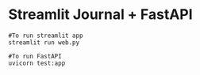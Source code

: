 # Streamlit Journal + FastAPI 

```
#To run streamlit app
streamlit run web.py 
```

```
#To run FastAPI
uvicorn test:app
```
